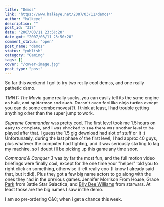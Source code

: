 ```yaml
---
title: "Demos"
link: "https://www.halkeye.net/2007/03/11/demos/"
author: "halkeye"
description: ""
post_id: "317"
date: "2007/03/11 23:50:20"
date_gmt: "2007/03/11 23:50:20"
comment_status: "open"
post_name: "demos"
status: "publish"
category: "Gaming"
tags: []
cover: "/cover-image.jpg"
post_type: "post"
---
```


So far this weekend I got to try two really cool demos, and one really pathetic demo.

_TMNT: The Movie_ game really sucks, you can easily tell its the same engine as hulk, and spiderman and such. Doesn't even feel like ninja turtles except you can do some combo moves(?). I think at least, I had trouble getting anything other than the super jump to work.

_Supreme Commander_ was pretty cool. The first level took me 1.5 hours on easy to complete, and i was shocked to see there was another level to be played after that. I guess the 1.5 gig download had alot of stuff on it :) Unfortunately, during the last phase of the first level, I had approx 40 guys, plus whatever the computer had fighting, and it was seriously starting to lag my machine, so I doubt i'll be picking up this game any time soon.

_Command & Conquer 3_ was by far the most fun, and the full motion video briefings were finally cool, except for the one time your "helper" told you to right click on something, otherwise it felt really cool (I know I already said that, but it did). Plus they got a few big name actors to go along with the ones they had in the previous games. [Jennifer Morrison](http://imdb.com/name/nm0607185/) From House, [Grace Park](http://imdb.com/name/nm0661825/) from Battle Star Galactica, and [Billy Dee Williams](http://imdb.com/name/nm0001850/) from starwars. At least those are the big names I saw in the demo.

I am so pre-ordering C&C; when i get a chance this week.